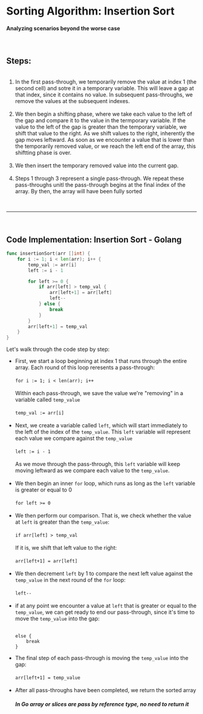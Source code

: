 # Sorting Algorithm: Insertion Sort

<!-- markdownlint-disable -->

<h4>Analyzing scenarios beyond the worse case</h4>
<br>
<h2>Steps:</h2>
<ol>
    <br>
    <li>In the first pass-through, we temporarily remove the value at index 1 (the second cell) and sotre it in a temporary variable. This will leave a gap at that index, since it contains no value. In subsequent pass-throughs, we remove the values at the subsequent indexes.</li>
    <br>
    <li>We then begin a shifting phase, where we take each value to the left of the gap and compare it to the value in the termporary variable. If the value to the left of the gap is greater than the temporary variable, we shift that value to the right. As we shift values to the right, inherently the gap moves leftward. As soon as we encounter a value that is lower than the temporarily removed value, or we reach the left end of the array, this shiftting phase is over.</li><br>
    <li>We then insert the temporary removed value into the current gap.</li><br>
    <li>Steps 1 through 3 represent a single pass-through. We repeat these pass-throughs unitl the pass-through begins at the final index of the array. By then, the array will have been fully sorted</li>
</ol>
<br>
<hr>
<br>
<h2>Code Implementation: Insertion Sort - Golang</h2>

```go
func insertionSort(arr []int) {
	for i := 1; i < len(arr); i++ {
		temp_val := arr[i]
		left := i - 1

		for left >= 0 {
			if arr[left] > temp_val {
				arr[left+1] = arr[left]
				left--
			} else {
				break
			}
		}
		arr[left+1] = temp_val
	}
}
```

Let's walk through the code step by step:

<ul>
    <li>First, we start a loop beginning at index 1 that runs through the entire array. Each round of this loop reresents a pass-through:<br><br>
    <code>for i := 1; i < len(arr); i++</code><br><br>
    Within each pass-through, we save the value we're "removing" in a variable called <code>temp_value</code><br><br>
    <code>temp_val := arr[i]</code></li><br>
    <li>Next, we create a variable called <code>left</code>, which will start immediately to the left of the index of the <code>temp_value</code>. This <code>left</code> variable will represent each value we compare against the <code>temp_value</code><br><br>
    <code>left := i - 1</code><br><br>
    As we move through the pass-through, this <code>left</code> variable will keep moving leftward as we compare each value to the <code>temp_value</code>.</li><br>
    <li>We then begin an inner <code>for</code> loop, which runs as long as the <code>left</code> variable is greater or equal to 0<br><br>
    <code>for left >= 0</code><br><br></li>
    <li>We then perform our comparison. That is, we check whether the value at <code>left</code> is greater than the <code>temp_value</code>:<br><br>
    <code>if arr[left] > temp_val</code><br><br>
    If it is, we shift that left value to the right:<br><br>
    <code>arr[left+1] = arr[left]</code><br></li><br>
    <li>We then decrement <code>left</code> by 1 to compare the next left value against the <code>temp_value</code> in the next round of the <code>for</code> loop:<br><br>
    <code>left--</code></li><br>
    <li>if at any point we encounter a value at <code>left</code> that is greater or equal to the <code>temp_value</code>, we can get ready to end our pass-through, since it's time to move the <code>temp_value</code> into the gap:<br><br>
    <pre><code>else {
    break
}</code></pre></li>
    <li>The final step of each pass-through is moving the <code>temp_value</code> into the gap:<br><br>
    <code>arr[left+1] = temp_value</code></li><br>
    <li>After all pass-throughs have been completed, we return the sorted array<br>
    <h5>In Go array or slices are pass by reference type, no need to return it</h5></li>
</ul>
